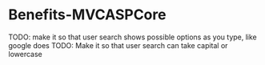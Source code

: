 # Benefits-MVCASPCore

TODO: make it so that user search shows possible options as you type, like google does
TODO: Make it so that user search can take capital or lowercase
 
